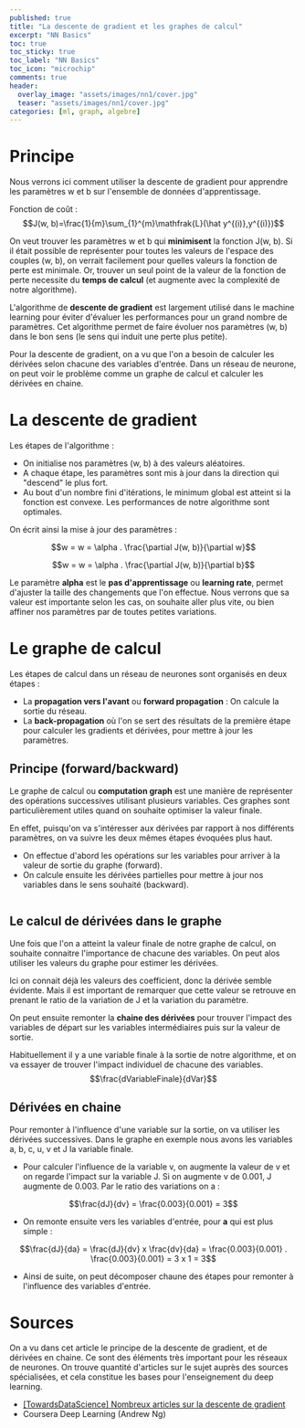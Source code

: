```yaml
---
published: true
title: "La descente de gradient et les graphes de calcul"
excerpt: "NN Basics"
toc: true
toc_sticky: true
toc_label: "NN Basics"
toc_icon: "microchip"
comments: true
header:
  overlay_image: "assets/images/nn1/cover.jpg"
  teaser: "assets/images/nn1/cover.jpg"
categories: [ml, graph, algebre]
---
```


<script type="text/javascript" async
  src="https://cdn.mathjax.org/mathjax/latest/MathJax.js?config=TeX-MML-AM_CHTML">
</script>

# Principe

Nous verrons ici comment utiliser la descente de gradient pour apprendre les paramètres w et b sur l'ensemble de données d'apprentissage.

Fonction de coût :
$$J(w, b)=\frac{1}{m}\sum_{1}^{m}\mathfrak{L}(\hat y^{(i)},y^{(i)})$$

On veut trouver les paramètres w et b qui **minimisent** la fonction J(w, b). Si il était possible de représenter pour toutes les valeurs de l'espace des couples (w, b), on verrait facilement pour quelles valeurs la fonction de perte est minimale. Or, trouver un seul point de la valeur de la fonction de perte necessite du **temps de calcul** (et augmente avec la complexité de notre algorithme).

L'algorithme de **descente de gradient** est largement utilisé dans le machine learning pour éviter d'évaluer les performances pour un grand nombre de paramètres. Cet algorithme permet de faire évoluer nos paramètres (w, b) dans le bon sens (le sens qui induit une perte plus petite).

Pour la descente de gradient, on a vu que l'on a besoin de calculer les dérivées selon chacune des variables d'entrée. Dans un réseau de neurone, on peut voir le problème comme un graphe de calcul et calculer les dérivées en chaine.

# La descente de gradient

Les étapes de l'algorithme :
- On initialise nos paramètres (w, b) à des valeurs aléatoires.
- A chaque étape, les paramètres sont mis à jour dans la direction qui "descend" le plus fort.
- Au bout d'un nombre fini d'itérations, le minimum global est atteint si la fonction est convexe. Les performances de notre algorithme sont optimales.

On écrit ainsi la mise à jour des paramètres :

$$w = w = \alpha . \frac{\partial J(w, b)}{\partial w}$$

$$w = w = \alpha . \frac{\partial J(w, b)}{\partial b}$$

Le paramètre **alpha** est le **pas d'apprentissage** ou **learning rate**, permet d'ajuster la taille des changements que l'on effectue. Nous verrons que sa valeur est importante selon les cas, on souhaite aller plus vite, ou bien affiner nos paramètres par de toutes petites variations.

# Le graphe de calcul

Les étapes de calcul dans un réseau de neurones sont organisés en deux étapes :
- La **propagation vers l'avant** ou **forward propagation** : On calcule la sortie du réseau.
- La **back-propagation** où l'on se sert des résultats de la première étape pour calculer les gradients et dérivées, pour mettre à jour les paramètres.

## Principe (forward/backward)

Le graphe de calcul ou **computation graph** est une manière de représenter des opérations successives utilisant plusieurs variables. Ces graphes sont particulièrement utiles quand on souhaite optimiser la valeur finale.

En effet, puisqu'on va s'intéresser aux dérivées par rapport à nos différents paramètres, on va suivre les deux mêmes étapes évoquées plus haut.
- On effectue d'abord les opérations sur les variables pour arriver à la valeur de sortie du graphe (forward).
- On calcule ensuite les dérivées partielles pour mettre à jour nos variables dans le sens souhaité (backward).

<img src="{{ site.url }}{{ site.baseurl }}/assets/images/nn1/computation-graph.png" alt="" class="center">

## Le calcul de dérivées dans le graphe

Une fois que l'on a atteint la valeur finale de notre graphe de calcul, on souhaite connaitre l'importance de chacune des variables. On peut alos utiliser les valeurs du graphe pour estimer les dérivées.

Ici on connait déjà les valeurs des coefficient, donc la dérivée semble évidente. Mais il est important de remarquer que cette valeur se retrouve en prenant le ratio de la variation de J et la variation du paramètre.

On peut ensuite remonter la **chaine des dérivées** pour trouver l'impact des variables de départ sur les variables intermédiaires puis sur la valeur de sortie.

Habituellement il y a une variable finale à la sortie de notre algorithme, et on va essayer de trouver l'impact individuel de chacune des variables. $$\frac{dVariableFinale}{dVar}$$

## Dérivées en chaine

Pour remonter à l'influence d'une variable sur la sortie, on va utiliser les dérivées successives. Dans le graphe en exemple nous avons les variables a, b, c, u, v et J la variable finale.

- Pour calculer l'influence de la variable v, on augmente la valeur de v et on regarde l'impact sur la variable J. Si on augmente v de 0.001, J augmente de 0.003. Par le ratio des variations on a :

$$\frac{dJ}{dv} = \frac{0.003}{0.001} = 3$$

- On remonte ensuite vers les variables d'entrée, pour **a** qui est plus simple :

$$\frac{dJ}{da} = \frac{dJ}{dv} x \frac{dv}{da} = \frac{0.003}{0.001} . \frac{0.003}{0.001} = 3 x 1 = 3$$

- Ainsi de suite, on peut décomposer chaune des étapes pour remonter à l'influence des variables d'entrée.

# Sources

On a vu dans cet article le principe de la descente de gradient, et de dérivées en chaine. Ce sont des éléments très important pour les réseaux de neurones. On trouve quantité d'articles sur le sujet auprès des sources spécialisées, et cela constitue les bases pour l'enseignement du deep learning.

- <a href="https://docs.aws.amazon.com/cli/latest/index.html" target="_blank">[TowardsDataScience] Nombreux articles sur la descente de gradient</a>
- Coursera Deep Learning (Andrew Ng)
